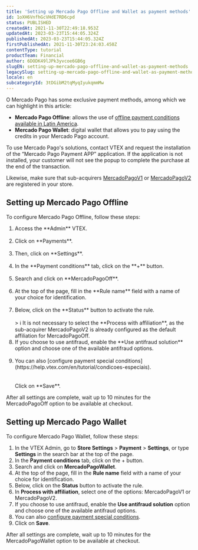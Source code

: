 ```yaml
---
title: 'Setting up Mercado Pago Offline and Wallet as payment methods'
id: 1oXH6VnfhGcVHdE7RD6cpd
status: PUBLISHED
createdAt: 2021-11-30T22:49:18.953Z
updatedAt: 2023-03-23T15:44:05.324Z
publishedAt: 2023-03-23T15:44:05.324Z
firstPublishedAt: 2021-11-30T23:24:03.450Z
contentType: tutorial
productTeam: Financial
author: 6DODK49lJPk3yvcoe6GB6g
slugEN: setting-up-mercado-pago-offline-and-wallet-as-payment-methods
legacySlug: setting-up-mercado-pago-offline-and-wallet-as-payment-methods
locale: en
subcategoryId: 3tDGibM2tqMyqIyukqmmMw
---
```


O Mercado Pago has some exclusive payment methods, among which we can highlight in this article:
- __Mercado Pago Offline__:  allows the use of [offline payment conditions available in Latin America](https://help.vtex.com/en/tutorial/what-offline-payment-conditions-are-available-in-latin-america--2lXPwiH6KcsSMuWaoigueq#).
- __Mercado Pago Wallet__: digital wallet that allows you to pay using the credits in your Mercado Pago account.

To use Mercado Pago's solutions, contact VTEX and request the installation of the “Mercado Pago Payment APP” application. If the application is not installed, your customer will not see the popup to complete the purchase at the end of the transaction.

Likewise, make sure that sub-acquirers [MercadoPagoV1](https://help.vtex.com/en/tutorial/configurar-o-subadquirente-mercadopagov1#) or [MercadoPagoV2](https://help.vtex.com/en/tutorial/configurar-o-subadquirente-mercadopagov2) are registered in your store.

## Setting up Mercado Pago Offline

To configure Mercado Pago Offline, follow these steps:
<ol>
  <li>Access the **Admin** VTEX.</li>
  <br>
  <li>Click on **Payments**.</li>
  <br>
  <li>Then, click on **Settings**.</li>
  <br>
  <li>In the **Payment conditions** tab, click on the **+** button.</li>
  <br>
  <li>Search and click on **MercadoPagoOff**.</li>
  <br>
  <li>At the top of the page, fill in the **Rule name** field with a name of your choice for identification.</li>
  <br>
  <li>Below, click on the **Status** button to activate the rule.</li>
<br>
> ℹ️ It is not necessary to select the **Process with affiliation**, as the sub-acquirer MercadoPagoV2 is already configured as the default affiliation for MercadoPagoOff.
<br>
  <li>If you choose to use antifraud, enable the **Use antifraud solution** option and choose one of the available antifraud options.</li>
  <br>
  <li>You can also [configure payment special conditions](https://help.vtex.com/en/tutorial/condicoes-especiais).</li>
   <br> 
  <br>Click on **Save**.</li>
</ol>
After all settings are complete, wait up to 10 minutes for the MercadoPagoOff option to be available at checkout.

## Setting up Mercado Pago Wallet

To configure Mercado Pago Wallet, follow these steps:

1. In the VTEX Admin, go to **Store Settings** > **Payment** > **Settings**, or type **Settings** in the search bar at the top of the page.
2. In the __Payment conditions__ tab, click on the + button.
3. Search and click on __MercadoPagoWallet__.
4. At the top of the page, fill in the __Rule name__ field with a name of your choice for identification.
5. Below, click on the __Status__ button to activate the rule.
6. In __Process with affiliation__, select one of the options: MercadoPagoV1 or MercadoPagoV2.
7. If you choose to use antifraud, enable the __Use antifraud solution__ option and choose one of the available antifraud options.
8. You can also [configure payment special conditions](https://help.vtex.com/en/tutorial/condicoes-especiais#).
9. Click on __Save__.

After all settings are complete, wait up to 10 minutes for the MercadoPagoWallet option to be available at checkout.


